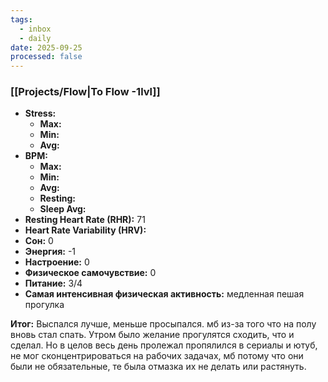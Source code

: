 ```yaml
---
tags:
  - inbox
  - daily
date: 2025-09-25
processed: false
---
```


### [[Projects/Flow|To Flow -1lvl]]

- **Stress:**
	- **Max:**
	- **Min:** 
	- **Avg:** 
- **BPM:**
	- **Max:**
	- **Min:**
	- **Avg:**
	- **Resting:**
	- **Sleep Avg:** 
- **Resting Heart Rate (RHR):** 71
- **Heart Rate Variability (HRV):** 
- **Сон:** 0
- **Энергия:** -1
- **Настроение:** 0
- **Физическое самочувствие:** 0
- **Питание:** 3/4
- **Самая интенсивная физическая активность:** медленная пешая прогулка

**Итог:**
Выспался лучше, меньше просыпался. мб из-за того что на полу вновь стал спать. Утром было желание прогулятся сходить, что и сделал. Но в целов весь день пролежал пропялился в сериалы и ютуб, не мог сконцентрироваться на рабочих задачах, мб потому что они были не обязательные, те была отмазка их не делать или растянуть.
